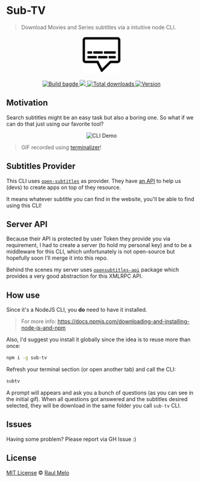 # Sub-TV

> Download Movies and Series subtitles via a intuitive node CLI.

<p align="center">
  <img src="media/logo.png" height="100" width="100" alt="Logo">
  <p align="center">
    <a href="https://github.com/sub-tv/sub-tv-cli/actions" title="Github Actions">
      <img src="https://github.com/sub-tv/sub-tv-cli/workflows/Node%20CI/badge.svg" alt="Build bagde">
    </a>
    <a href="https://david-dm.org/sub-tv/sub-tv-cli" title="dependencies status">
      <img src="https://david-dm.org/sub-tv/sub-tv-cli/status.svg" />
    </a>
    <a href="https://www.npmjs.com/package/sub-tv" title="NPM Downloads">
      <img src="https://img.shields.io/npm/dt/sub-tv" alt="Total downloads">
    </a>
    <a href="https://www.npmjs.com/package/sub-tv" title="NPM Versions">
      <img src="https://img.shields.io/npm/v/sub-tv" alt="Version">
    </a>
  </p>
</p>

## Motivation

Search subtitles might be an easy task but also a boring one. So what if we can do that just using our favorite tool?

<p align="center">
  <img src="media/demo.gif" alt="CLI Demo">
</p>

> GIF recorded using [terminalizer](https://terminalizer.com/)!

## Subtitles Provider

This CLI uses [`open-subtitles`](https://www.opensubtitles.org/) as provider. They have [an API](https://trac.opensubtitles.org/projects/opensubtitles/wiki/XMLRPC) to help us (devs) to create apps on top of they resource.

It means whatever subtitle you can find in the website, you'll be able to find using this CLI!

## Server API

Because their API is protected by user Token they provide you via requirement, I had to create a server (to hold my personal key) and to be a middleware for this CLI, which unfortunately is not open-source but hopefully soon I'll merge it into this repo.

Behind the scenes my server uses [`opensubtitles-api`](https://www.npmjs.com/package/opensubtitles-api) package which provides a very good abstraction for this XMLRPC API.

## How use

Since it's a NodeJS CLI, you **do** need to have it installed.

> For more info: https://docs.npmjs.com/downloading-and-installing-node-js-and-npm

Also, I'd suggest you install it globally since the idea is to reuse more than once:

```bash
npm i -g sub-tv
```

Refresh your terminal section (or open another tab) and call the CLI:

```bash
subtv
```

A prompt will appears and ask you a bunch of questions (as you can see in the initial gif). When all questions got answered and the subtitles desired selected, they will be download in the same folder you call `sub-tv` CLI.

## Issues

Having some problem? Please report via GH Issue :)

## License

[MIT License](https://github.com/afonsopacifer/open-source-boilerplate/blob/master/LICENSE.md) © [Raul Melo](https://rauldemelo.com.br)
